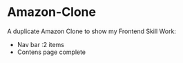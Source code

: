 # Amazon-Clone
A duplicate Amazon Clone to show my Frontend Skill
Work:
<ul>
  <li>Nav bar :2 items</li>
  <li>Contens page complete</li>
</ul>
